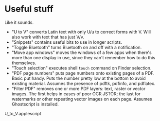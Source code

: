 # Useful stuff

Like it sounds.

- "U to V" converts Latin text with only U/u to correct forms with V. Will also work with text that has just V/v.
- "Snippets" contains useful bits to use in longer scripts.
- "Toggle Bluetooth" turns Bluetooth on and off with a notification.
- "Move app windows" moves the windows of a few apps when there's more than one display in use, since they can't remember how to do this themselves.
- "Touch selection" executes shell `touch` command on Finder selection.
- "PDF page numbers" puts page numbers onto existing pages of a PDF. Basic put handy. Puts the number pretty low at the bottom to avoid existing material. Assumes the presence of pdftk, pdfinfo, and pdflatex.
- "Filter PDF" removes one or more PDF layers: text, raster or vector images. The first helps in cases of poor OCR <cough>JSTOR<cough>; the last for watermarks or other repeating vector images on each page. Assumes Ghostscript is installed.


U_to_V.applescript
